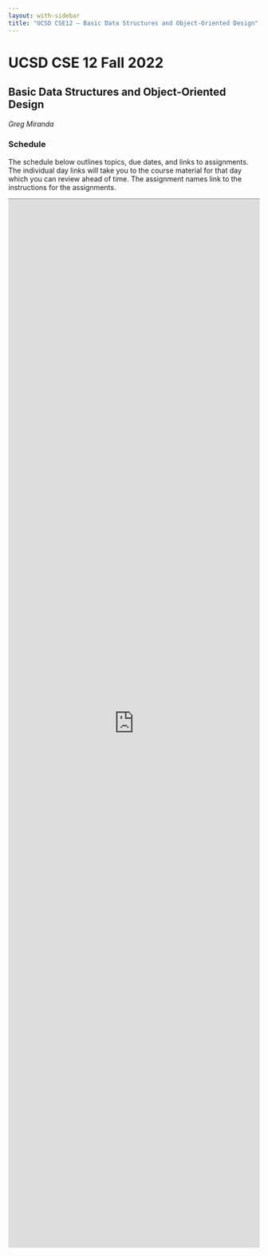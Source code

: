 ```yaml
---
layout: with-sidebar
title: "UCSD CSE12 – Basic Data Structures and Object-Oriented Design"
---
```


# UCSD CSE 12 Fall 2022
## Basic Data Structures and Object-Oriented Design

_Greg Miranda_

<a id="b:disc"></a>
<h3>Schedule</h3>

The schedule below outlines topics, due dates, and links to assignments. The
individual day links will take you to the course material for that day which you
can review ahead of time. The assignment names link to the instructions for the
assignments.

<iframe style="border: none; border-top: 1px solid grey; border-spacing: 2px" src="https://docs.google.com/spreadsheets/d/e/2PACX-1vRIQTNmqXN__icqajSWMQrAVV_n1RZkdWNkCmUFVa9bArS3b-g6_XPtaAcQZ6eCSJpD7JybyenN72SA/pubhtml?widget=true&amp;headers=false"
width="100%" height="2100px"></iframe>

